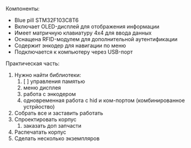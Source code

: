 Компоненты: 
-  Blue pill STM32F103C8T6
- Включает OLED-дисплей для отображения информации
- Имеет матричную клавиатуру 4x4 для ввода данных
- Оснащена RFID-модулем для дополнительной аутентификации
- Содержит энкодер для навигации по меню
- Подключается к компьютеру через USB-порт


Практическая часть: 
1) Нужно найти библиотеки:
	1) [ ] управления памятью
	2) меню дисплея 
	3) работа с энкодером 
	4) одновременная работа с hid и ком-портом (комбинированное устрйоство)
2) Собрать все и заставить работать
3) Спроектировать корпус
	1)  заказать доп запчасти
4) Распечатать корпус
5) Сделать несколько экземпляров